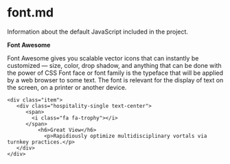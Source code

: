 # font.md

Information about the default JavaScript included in the project.


**Font Awesome**

Font Awesome gives you scalable vector icons that can instantly be 
customized — size, color, drop shadow, and anything that can be done 
with the power of CSS Font face or font family is the typeface that
will be applied by a web browser to some text. The font is relevant 
for the display of text on the screen, on a printer or another device.


    <div class="item">
       <div class="hospitality-single text-center">
          <span>
            <i class="fa fa-trophy"></i>
          </span>
              <h6>Great View</h6>
                <p>Rapidiously optimize multidisciplinary vortals via turnkey practices.</p>
       </div>                                            
    </div>
    


  
